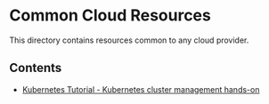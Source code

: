 # Common Cloud Resources

This directory contains resources common to any cloud provider.

## Contents

* [Kubernetes Tutorial - Kubernetes cluster management hands-on](/Cloud/Kubernetes-Tutorial.md)